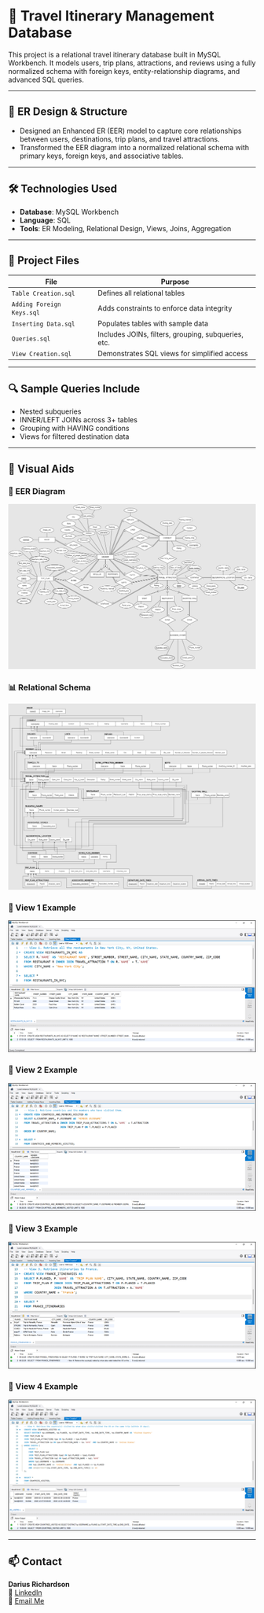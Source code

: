 # 🧳 Travel Itinerary Management Database

This project is a relational travel itinerary database built in MySQL Workbench. It models users, trip plans, attractions, and reviews using a fully normalized schema with foreign keys, entity-relationship diagrams, and advanced SQL queries.

---

## 📐 ER Design & Structure

- Designed an Enhanced ER (EER) model to capture core relationships between users, destinations, trip plans, and travel attractions.
- Transformed the EER diagram into a normalized relational schema with primary keys, foreign keys, and associative tables.

---

## 🛠️ Technologies Used

- **Database**: MySQL Workbench
- **Language**: SQL
- **Tools**: ER Modeling, Relational Design, Views, Joins, Aggregation

---

## 📁 Project Files

| File | Purpose |
|------|---------|
| `Table Creation.sql` | Defines all relational tables |
| `Adding Foreign Keys.sql` | Adds constraints to enforce data integrity |
| `Inserting Data.sql` | Populates tables with sample data |
| `Queries.sql` | Includes JOINs, filters, grouping, subqueries, etc. |
| `View Creation.sql` | Demonstrates SQL views for simplified access |

---

## 🔍 Sample Queries Include

- Nested subqueries
- INNER/LEFT JOINs across 3+ tables
- Grouping with HAVING conditions
- Views for filtered destination data

---

## 📸 Visual Aids

### 🧩 EER Diagram
![EER Diagram](./assets/Screenshots/EER_Diagram.png)

### 📊 Relational Schema
![Relational Schema](./assets/Screenshots/Relational_Model.png)

### 🧪 View 1 Example
![Query Example](./assets/Screenshots/View1.png)

### 🧪 View 2 Example
![Query Example](./assets/Screenshots/View2.png)

### 🧪 View 3 Example
![Query Example](./assets/Screenshots/View3.png)

### 🧪 View 4 Example
![Query Example](./assets/Screenshots/View4.png)

---

## 📫 Contact

**Darius Richardson**  
🔗 [LinkedIn](https://www.linkedin.com/in/darius-richardson-ga-tech)   
📧 [Email Me](mailto:darius.richardson36@yahoo.com)
